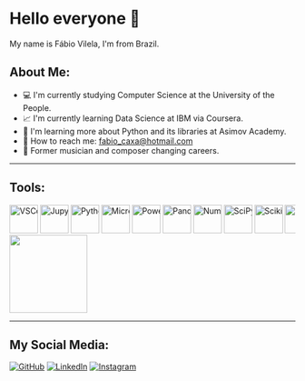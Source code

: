 # Hello everyone :wave:

My name is Fábio Vilela, I'm from Brazil.

##  About Me:
- :computer: I'm currently studying Computer Science at the University of the People.
- :chart_with_upwards_trend: I'm currently learning Data Science at IBM via Coursera.
- :snake: I'm learning more about Python and its libraries at Asimov Academy.
- :e-mail: How to reach me: [fabio_caxa@hotmail.com](fabio_caxa@hotmail.com)
- :musical_keyboard: Former musician and composer changing careers.
<hr>

## Tools:
<div style="overflow-x: auto; white-space: nowrap;">
    <img src="https://cdn.jsdelivr.net/gh/devicons/devicon/icons/vscode/vscode-original-wordmark.svg" alt="VSCode Icon" title="Visual Studio Code" width="50" height="50" />
    <img src="https://cdn.jsdelivr.net/gh/devicons/devicon/icons/jupyter/jupyter-original-wordmark.svg" alt="Jupyter Icon" title="Jupyter" width="50" height="50" />
    <img src="https://cdn.jsdelivr.net/gh/devicons/devicon/icons/python/python-original-wordmark.svg" alt="Python Icon" title="Python" width="50" height="50" />
    <img src="https://upload.wikimedia.org/wikipedia/commons/thumb/3/34/Microsoft_Office_Excel_%282019%E2%80%93present%29.svg/768px-Microsoft_Office_Excel_%282019%E2%80%93present%29.svg.png" alt="Microsoft Excel Icon" title="Microsoft Excel" width="50" height="50" />
    <img src="https://github.com/microsoft/PowerBI-Icons/blob/main/PNG/Power-BI.png?raw=true" alt="Power BI Icon" title="Power BI" width="50" height="50" />
    <img src="https://cdn.jsdelivr.net/gh/devicons/devicon/icons/pandas/pandas-original-wordmark.svg" alt="Pandas Icon" title="Pandas" width="50" height="50" />
    <img src="https://cdn.jsdelivr.net/gh/devicons/devicon/icons/numpy/numpy-original-wordmark.svg" alt="NumPy Icon" title="NumPy" width="50" height="50" />
    <img src="https://upload.wikimedia.org/wikipedia/commons/b/b2/SCIPY_2.svg" alt="SciPy Icon" title="SciPy" width="50" height="50" />
    <img src="https://cdn.jsdelivr.net/gh/devicons/devicon@latest/icons/scikitlearn/scikitlearn-original.svg" alt="Scikit-Learn Icon" title="Scikit-Learn" width="50" height="50" />
    <img src="https://icon.icepanel.io/Technology/svg/Matplotlib.svg" alt="Matplotlib Icon" title="Matplotlib" width="50" height="50" />
    <img src="https://cdn.worldvectorlogo.com/logos/seaborn-1.svg" alt="Seaborn Icon" title="Seaborn" width="50" height="50" />
    <img src="https://icon.icepanel.io/Technology/svg/Ploty.svg" alt="Plotly Icon" title="Plotly" width="50" height="50" />
    <img src="https://icon.icepanel.io/Technology/svg/Streamlit.svg" alt="Streamlit Logo" title="Streamlit" width="50" height="50" />
    <img src="https://global.discourse-cdn.com/business7/uploads/plot/original/2X/9/9c4b4055f9bfb678045f46f8b689503422dbed75.png" alt="Dash Icon" title="Dash" width="50" height="50" />
    <img src="https://cdn.jsdelivr.net/gh/devicons/devicon/icons/sqlite/sqlite-original.svg" alt="SQLite Icon" title="SQLite" width="50" height="50" />
    <img src="https://cdn.jsdelivr.net/gh/devicons/devicon/icons/mysql/mysql-original-wordmark.svg" alt="MySQL Icon" title="MySQL" width="50" height="50" />
    <img src="https://cdn.jsdelivr.net/gh/devicons/devicon/icons/javascript/javascript-original.svg" alt="JavaScript Icon" title="JavaScript" width="50" height="50" />
    <img src="https://cdn.jsdelivr.net/gh/devicons/devicon/icons/html5/html5-plain-wordmark.svg" alt="HTML5 Icon" title="HTML5" width="50" height="50" />
    <img src="https://cdn.jsdelivr.net/gh/devicons/devicon/icons/css3/css3-plain-wordmark.svg" alt="CSS3 Icon" title="CSS3" width="50" height="50" />
    <img src="https://cdn.jsdelivr.net/gh/devicons/devicon/icons/markdown/markdown-original.svg" alt="Markdown Icon" title="Markdown" width="50" height="50" />
</div>


<img height="137px" align="center" src="https://github-readme-stats.vercel.app/api/top-langs/?username=FabioCaxa&amp;layout=compact&amp;text_color=daf7dc&amp;bg_color=151515" style="max-width: 100%;">
<hr>

## My Social Media:
<a href="https://github.com/FabioCaxa" target="_blank">![GitHub](https://img.shields.io/badge/github-%23121011.svg?style=for-the-badge&logo=github&logoColor=white)</a> <a href="https://www.linkedin.com/in/fabio-clemente-vilela/" target="_blank">![LinkedIn](https://img.shields.io/badge/linkedin-%230077B5.svg?style=for-the-badge&logo=linkedin&logoColor=white)</a> <a href="https://www.instagram.com/fabio_vilela_caxa/" target="_blank">![Instagram](https://img.shields.io/badge/Instagram-%23E4405F.svg?style=for-the-badge&logo=Instagram&logoColor=white)</a>
          
